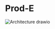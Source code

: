 # Prod-E

![Architecture drawio](https://user-images.githubusercontent.com/72703544/200278540-c12c6237-bfc7-46ce-b7b8-3d4d97843038.png)
